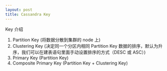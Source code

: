 ```yaml
---
layout: post
title: Cassandra Key 
---
```

Key 介绍

1. Partition Key (将数据分散到集群的 node 上)
2. Clustering Key (决定同一个分区内相同 Partition Key 数据的排序，默认为升序，我们可以在建表语句里面手动设置排序的方式（DESC 或 ASC）)
3. Primary Key (Partition Key)
4. Composite Primary Key (Partition Key + Clustering Key)